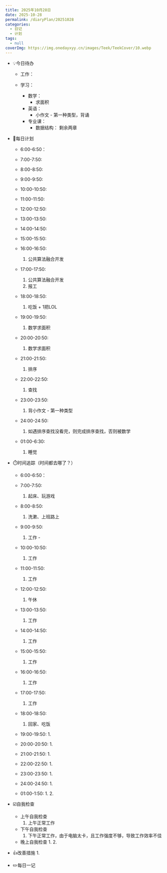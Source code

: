 ```yaml
---
title: 2025年10月28日
date: 2025-10-28
permalink: /diaryPlan/20251028
categories:
  - 日记
  - 计划
tags:
  - null
coverImg: https://img.onedayxyy.cn/images/Teek/TeekCover/10.webp
---
```


- 💡今日待办

  - 工作：

  - 学习：
  
    - 数学：
      - 求面积
    - 英语：
      - 小作文 - 第一种类型，背诵
    - 专业课：
      - 数据结构： 剩余两章

- 📝每日计划
  - 6:00-6:50：

  - 7:00-7:50:

  - 8:00-8:50:

  - 9:00-9:50:

  - 10:00-10:50:

  - 11:00-11:50:

  - 12:00-12:50:

  - 13:00-13:50:

  - 14:00-14:50:

  - 15:00-15:50:

  - 16:00-16:50:
    1. 公共算法融合开发

  - 17:00-17:50:
    1. 公共算法融合开发
    2. 报工

  - 18:00-18:50:
    1. 吃饭 + 1把LOL

  - 19:00-19:50:
    1. 数学求面积

  - 20:00-20:50:
    1. 数学求面积

  - 21:00-21:50:
    1. 排序

  - 22:00-22:50:
    1. 查找

  - 23:00-23:50:
    1. 背小作文 - 第一种类型

  - 24:00-24:50:
    1. 如遇排序查找没看完，则完成排序查找，否则被数学

  - 01:00-6:30:
    1. 睡觉

- ⏱️时间追踪（时间都去哪了？）

  - 6:00-6:50：

  - 7:00-7:50:
    1. 起床、玩游戏
  - 8:00-8:50: 
    1. 洗漱、上班路上
  - 9:00-9:50:
    1. 工作 - 
  - 10:00-10:50:
    1. 工作
  - 11:00-11:50:
    1. 工作
  - 12:00-12:50:
    1. 午休
  - 13:00-13:50:
    1. 工作
  - 14:00-14:50:
    1. 工作
  - 15:00-15:50:
    1. 工作
  - 16:00-16:50:
    1. 工作
  - 17:00-17:50:
    1. 工作
  - 18:00-18:50:
    1. 回家、吃饭
  - 19:00-19:50:
    1. 
  - 20:00-20:50:
    1. 
  - 21:00-21:50:
    1. 
  - 22:00-22:50:
    1. 
  - 23:00-23:50:
    1. 
  - 24:00-24:50:
    1. 
  - 01:00-1:50:
    1. 
    2. 


- ☑️自我检查

  - 上午自我检查
    1. 上午正常工作
  - 下午自我检查
    1. 下午正常工作，由于电脑太卡，且工作强度不够，导致工作效率不佳
  - 晚上自我检查
    1. 
    2. 

- 👍改善措施
    1. 
- ✏️每日一记